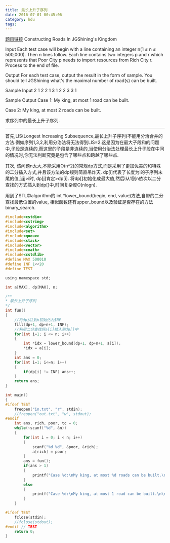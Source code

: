 ```yaml
---
title: 最长上升子序列
date: 2016-07-01 00:45:06
category: hdu
tags: 
---
```

[题目链接](http://acm.hdu.edu.cn/showproblem.php?pid=1025)
Constructing Roads In JGShining's Kingdom

Input
Each test case will begin with a line containing an integer n(1 ≤ n ≤ 500,000). Then n lines follow. Each line contains two integers p and r which represents that Poor City p needs to import resources from Rich City r. Process to the end of file.
 

Output
For each test case, output the result in the form of sample. 
You should tell JGShining what's the maximal number of road(s) can be built. 
 

Sample Input
2
1 2
2 1
3
1 2
2 3
3 1
 

Sample Output
Case 1:
My king, at most 1 road can be built.

Case 2:
My king, at most 2 roads can be built.

求序列中的最长上升子序列.
<hr />

首先,LIS(Longest Increasing Subsequence,最长上升子序列)不能用分治合并的方法.例如序列1,3,2,利用分治法将无法得到LIS=2.这是因为在最大子段和的问题中,子段是连续的,而这里的子段是非连续的,当使用分治法处理最长上升子段在中间的情况时,你无法判断究竟是包含了哪些点和跨越了哪些点.

其次, 该问题n太大,不能采用O(n^2)的常规dp方式,而是采用了更加优美的和特殊的二分插入方式,并且该方法的dp规则简直吊炸天.
dp[i]代表了长度为i的子序列末尾的值,当j>i时, dp[j]肯定>dp[i].
将dp[]初始化成最大值,然后i从1到n依次以二分查找的方式插入到dp[]中,时间复杂度O(nlogn).

用到了STL中algorithm的 int *lower_bound(begin, end, value)方法,自带的二分查找最低位置的value, 相似函数还有upper_bound以及验证是否存在的方法binary_search.

```c
#include<cstdio>
#include<cstring>
#include<algorithm>
#include<set>
#include<queue>
#include<stack>
#include<vector>
#include<cmath>
#include<cstdlib>
#define MAX 500010
#define INF 1<<20
#define TEST

using namespace std;

int a[MAX], dp[MAX], n;

/**
* 最长上升子序列
*/
int fun()
{
    //将dp从1到n初始化为INF
    fill(dp+1, dp+n+1, INF);
    //利用二分查找将a[i]插入到dp[]中
    for(int i=1; i <= n; i++)
    {
        int *idx = lower_bound(dp+1, dp+n+1, a[i]);
        *idx = a[i];
    }
    int ans = 0;
    for(int i=1; i<=n; i++)
    {
        if(dp[i] != INF) ans++;
    }
    return ans;
}

int main()
{
#ifdef TEST
    freopen("in.txt", "r", stdin);
    //freopen("out.txt", "w", stdout);
#endif
    int ans, rich, poor, tc = 0;
    while(~scanf("%d", &n))
    {
        for(int i = 0; i < n; i++)
        {
            scanf("%d %d", &poor, &rich);
            a[rich] = poor;
        }
        ans = fun();
        if(ans > 1)
        {
            printf("Case %d:\nMy king, at most %d roads can be built.\n\n", ++tc, ans);
        }
        else
        {
            printf("Case %d:\nMy king, at most 1 road can be built.\n\n", ++tc);
        }
    }

#ifdef TEST
    fclose(stdin);
    //fclose(stdout);
#endif // TEST
    return 0;
}

```

